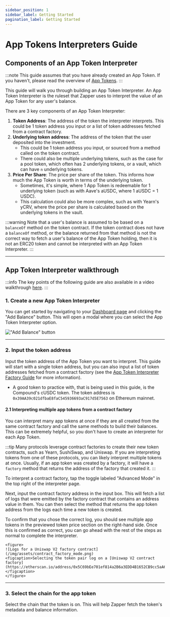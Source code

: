 ```yaml
---
sidebar_position: 1
sidebar_label: Getting Started
pagination_label: Getting Started
---
```

# App Tokens Interpreters Guide

## Components of an App Token Interpreter

:::note
This guide assumes that you have already created an App Token. If you haven't, please read the overview of [App Tokens](/docs/learning-center#app-token-interpretation).
:::

This guide will walk you through building an App Token Interpreter. An App Token Interpreter is the ruleset that Zapper uses to interpret the value of an App Token for any user's balance.

There are 3 key components of an App Token Interpreter:

1. **Token Address**: The address of the token the interpreter interprets. This could be 1 token address you input or a list of token addresses fetched from a contract factory.
2. **Underlying token address**: The address of the token that the user deposited into the investment.
    - This could be 1 token address you input, or sourced from a method called on the token contract.
    - There could also be multiple underlying tokens, such as the case for a pool token, which often has 2 underlying tokens, or a vault, which can have `n` underlying tokens.
3. **Price Per Share**: The price per share of the token. This informs how much the App Token is worth in terms of the underlying token.
    - Sometimes, it's simple, where 1 App Token is redeemable for 1 underlying token (such as with Aave's aUSDC, where 1 aUSDC = 1 USDC).
    - This calculation could also be more complex, such as with Yearn's yCRV, where the price per share is calculated based on the underlying tokens in the vault.

:::warning
Note that a user's balance is assumed to be based on a `balanceOf` method on the token contract. If the token contract does not have a `balanceOf` method, or the balance returned from that method is not the correct way to fetch a user's balance of the App Token holding, then it is not an ERC20 token and cannot be interpreted with an App Token Interpreter.
:::

---

## App Token Interpreter walkthrough

:::info
The key points of the following guide are also available in a video walkthrough [here](/docs/Interpretation/app-token-interpretation/guide/video-walkthrough).
:::

### 1. Create a new App Token Interpreter

You can get started by navigating to your [Dashboard page](https://www.zapper.xyz/dashboard) and clicking the "Add Balance" button. This will open a modal where you can select the App Token Interpreter option.

!["Add Balance" button](/img/assets/add_balance_button.png)

---

### 2. Input the token address

Input the token address of the App Token you want to interpret. This guide will start with a single token address, but you can also input a list of token addresses fetched from a contract factory (see the [App Token Interpreter Factory Guide](/docs/Interpretation/app-token-interpretation/guide/getting-started) for more information).

- A good token to practice with, that is being used in this guide, is the Compound's cUSDC token. The token address is `0x39AA39c021dfbaE8faC545936693aC917d5E7563` on Ethereum mainnet.

#### 2.1 Interpreting multiple app tokens from a contract factory

You can interpret many app tokens at once if they are all created from the same contract factory and call the same methods to build their balances. This can be extremely helpful, so you don't have to create an interpreter for each App Token.

:::tip
Many protocols leverage contract factories to create their new token contracts, such as Yearn, SushiSwap, and Uniswap. If you are interpreting tokens from one of these protocols, you can likely interpret multiple tokens at once. Usually, if an app token was created by a factory, it will have a `factory` method that returns the address of the factory that created it.
:::

To interpret a contract factory, tap the toggle labeled "Advanced Mode" in the top right of the interpreter page.

Next, input the contract factory address in the input box. This will fetch a list of logs that were emitted by the factory contract that contains an address value in them. You can then select the method that returns the app token address from the logs each time a new token is created.

To confirm that you chose the correct log, you should see multiple app tokens in the previewed token price section on the right-hand side. Once this is confirmed as correct, you can go ahead with the rest of the steps as normal to complete the interpreter.

    <figure>
    ![Logs for a Uniswap V2 factory contract](/img/assets/contract_factory_mode.png)
    <figcaption>Selecting the token pair log on a [Uniswap V2 contract factory](https://etherscan.io/address/0x5C69bEe701ef814a2B6a3EDD4B1652CB9cc5aA6f).</figcaption>
    </figure>

---

### 3. Select the chain for the app token

Select the chain that the token is on. This will help Zapper fetch the token's metadata and balance information.
